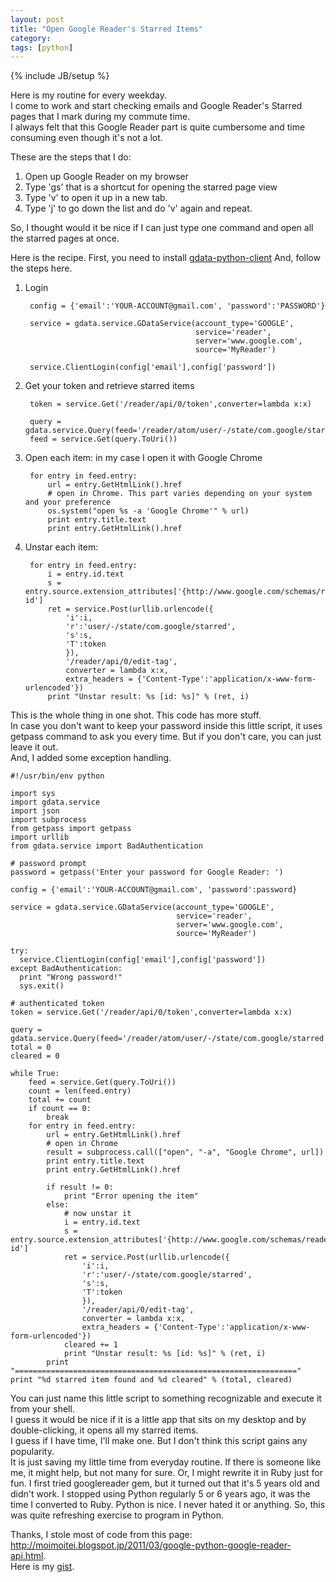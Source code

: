 ```yaml
---
layout: post
title: "Open Google Reader's Starred Items"
category: 
tags: [python]
---
```

{% include JB/setup %}

Here is my routine for every weekday.  
I come to work and start checking emails and Google Reader's Starred pages that I mark during my commute time.  
I always felt that this Google Reader part is quite cumbersome and time consuming even though it's not a lot.

These are the steps that I do:
1. Open up Google Reader on my browser
2. Type 'gs' that is a shortcut for opening the starred page view
3. Type 'v' to open it up in a new tab.
4. Type 'j' to go down the list and do 'v' again and repeat.

So, I thought would it be nice if I can just type one command and open all the starred pages at once.

Here is the recipe.
First, you need to install [gdata-python-client](http://code.google.com/p/gdata-python-client/)
And, follow the steps here.

1. Login

        config = {'email':'YOUR-ACCOUNT@gmail.com', 'password':'PASSWORD'}

        service = gdata.service.GDataService(account_type='GOOGLE',
                                             service='reader',
                                             server='www.google.com',
                                             source='MyReader')

        service.ClientLogin(config['email'],config['password'])

2. Get your token and retrieve starred items

        token = service.Get('/reader/api/0/token',converter=lambda x:x)

        query = gdata.service.Query(feed='/reader/atom/user/-/state/com.google/starred')
        feed = service.Get(query.ToUri())

3. Open each item: in my case I open it with Google Chrome

        for entry in feed.entry:
            url = entry.GetHtmlLink().href
            # open in Chrome. This part varies depending on your system and your preference
            os.system("open %s -a 'Google Chrome'" % url)
            print entry.title.text
            print entry.GetHtmlLink().href

4. Unstar each item:

        for entry in feed.entry:
            i = entry.id.text
            s = entry.source.extension_attributes['{http://www.google.com/schemas/reader/atom/}stream-id']
            ret = service.Post(urllib.urlencode({
                'i':i,
                'r':'user/-/state/com.google/starred',
                's':s,
                'T':token
                }),
                '/reader/api/0/edit-tag',
                converter = lambda x:x,
                extra_headers = {'Content-Type':'application/x-www-form-urlencoded'})
            print "Unstar result: %s [id: %s]" % (ret, i)

This is the whole thing in one shot. This code has more stuff.  
In case you don't want to keep your password inside this little script, it uses getpass command to ask you every time. But if you don't care, you can just leave it out.  
And, I added some exception handling.

    #!/usr/bin/env python

    import sys
    import gdata.service
    import json
    import subprocess
    from getpass import getpass
    import urllib
    from gdata.service import BadAuthentication

    # password prompt
    password = getpass('Enter your password for Google Reader: ')

    config = {'email':'YOUR-ACCOUNT@gmail.com', 'password':password}

    service = gdata.service.GDataService(account_type='GOOGLE',
                                         service='reader',
                                         server='www.google.com',
                                         source='MyReader')

    try:
      service.ClientLogin(config['email'],config['password'])
    except BadAuthentication:
      print "Wrong password!"
      sys.exit()

    # authenticated token
    token = service.Get('/reader/api/0/token',converter=lambda x:x)

    query = gdata.service.Query(feed='/reader/atom/user/-/state/com.google/starred')
    total = 0
    cleared = 0

    while True:
        feed = service.Get(query.ToUri())
        count = len(feed.entry)
        total += count
        if count == 0:
            break
        for entry in feed.entry:
            url = entry.GetHtmlLink().href
            # open in Chrome
            result = subprocess.call(["open", "-a", "Google Chrome", url])
            print entry.title.text
            print entry.GetHtmlLink().href

            if result != 0:
                print "Error opening the item"
            else:
                # now unstar it
                i = entry.id.text
                s = entry.source.extension_attributes['{http://www.google.com/schemas/reader/atom/}stream-id']
                ret = service.Post(urllib.urlencode({
                    'i':i,
                    'r':'user/-/state/com.google/starred',
                    's':s,
                    'T':token
                    }),
                    '/reader/api/0/edit-tag',
                    converter = lambda x:x,
                    extra_headers = {'Content-Type':'application/x-www-form-urlencoded'})
                cleared += 1
                print "Unstar result: %s [id: %s]" % (ret, i)
            print "==============================================================="
    print "%d starred item found and %d cleared" % (total, cleared)

You can just name this little script to something recognizable and execute it from your shell.  
I guess it would be nice if it is a little app that sits on my desktop and by double-clicking, it opens all my starred items.  
I guess if I have time, I'll make one. But I don't think this script gains any popularity.  
It is just saving my little time from everyday routine. If there is someone like me, it might help, but not many for sure.
Or, I might rewrite it in Ruby just for fun. I first tried googlereader gem, but it turned out that it's 5 years old and didn't work. I stopped using Python regularly 5 or 6 years ago, it was the time I converted to Ruby. Python is nice. I never hated it or anything. So, this was quite refreshing exercise to program in Python.

Thanks, I stole most of code from this page:  
<http://moimoitei.blogspot.jp/2011/03/google-python-google-reader-api.html>.  
Here is my [gist](https://gist.github.com/2509075).

